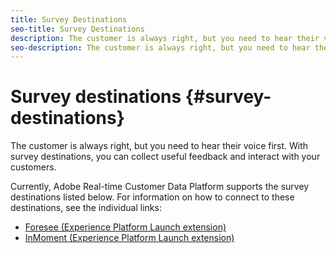 ```yaml
---
title: Survey Destinations
seo-title: Survey Destinations
description: The customer is always right, but you need to hear their voice first. With survey destinations, you can collect useful feedback and interact with your customers. 
seo-description: The customer is always right, but you need to hear their voice first. With survey destinations, you can collect useful feedback and interact with your customers. 
---
```


# Survey destinations {#survey-destinations}

The customer is always right, but you need to hear their voice first. With survey destinations, you can collect useful feedback and interact with your customers. 

Currently, Adobe Real-time Customer Data Platform supports the survey destinations listed below. For information on how to connect to these destinations, see the individual links:

* [Foresee (Experience Platform Launch extension)](/help/rtcdp/destinations/foresee-extension.md)
* [InMoment (Experience Platform Launch extension)](/help/rtcdp/destinations/inmoment-extension.md)
